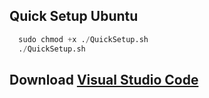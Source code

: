 ## Quick Setup Ubuntu
```py
  sudo chmod +x ./QuickSetup.sh
  ./QuickSetup.sh
```
## Download <a href="https://code.visualstudio.com/sha/download?build=stable&os=linux-deb-x64">Visual Studio Code</a>
